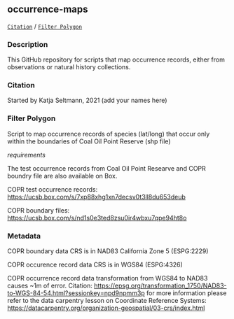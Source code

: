 ## occurrence-maps

[```Citation```](#Citation) / [```Filter Polygon```](#filter-polygon)

### Description
This GitHub repository for scripts that map occurrence records, either from observations or natural history collections.


### Citation
Started by Katja Seltmann, 2021 (add your names here)

### Filter Polygon

Script to map occurrence records of species (lat/long) that occur only within the boundaries of Coal Oil Point Reserve (shp file)

*requirements*

The test occurrence records from Coal Oil Point Researve and COPR boundry file are also available on Box. 

COPR test occurrence records: https://ucsb.box.com/s/7xp88xhg1xn7decsv0t3ll8du653deub

COPR boundary files: https://ucsb.box.com/s/nd1s0e3ted8zsu0ir4wbxu7qpe94ht8o

### Metadata
COPR boundary data CRS is in NAD83 California Zone 5 (ESPG:2229)

COPR occurence record data CRS is in WGS84 (ESPG:4326)

COPR occurrence record data transformation from WGS84 to NAD83 causes ~1m of error. Citation: https://epsg.org/transformation_1750/NAD83-to-WGS-84-54.html?sessionkey=npd9npmm3p
for more information please refer to the data carpentry lesson on Coordinate Reference Systems: https://datacarpentry.org/organization-geospatial/03-crs/index.html 
